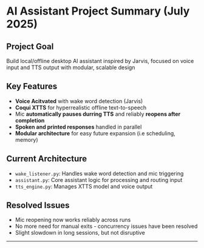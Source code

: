 # AI Assistant Project Summary (July 2025)

## Project Goal
Build local/offline desktop AI assistant inspired by Jarvis, focused on voice input and TTS output with modular, scalable design

## Key Features
-   **Voice Acitvated** with wake word detection (Jarvis)
-   **Coqui XTTS** for hyperrealistic offline text-to-speech
-   Mic **automatically pauses durring TTS** and reliably **reopens after completion**
-   **Spoken and printed responses** handled in parallel
-   **Modular architecture** for easy future expansion (i.e scheduling, memory)

## Current Architecture
-   `wake_listener.py`: Handles wake word detection and mic triggering
-   `assistant.py`: Core assistant logic for processing and routing input
-   `tts_engine.py`: Manages XTTS model and voice output

## Resolved Issues
-   Mic reopening now works reliably across runs
-   No more need for manual exits - concurrency issues have been resolved
-   Slight slowdown in long sessions, but not disruptive

---
